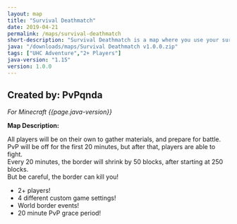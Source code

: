 ```yaml
---
layout: map
title: "Survival Deathmatch"
date: 2019-04-21
permalink: /maps/survival-deathmatch
short-description: "Survival Deathmatch is a map where you use your survival skills to win this PvP adventure!"
java: "/downloads/maps/Survival Deathmatch v1.0.0.zip"
tags: ["UHC Adventure","2+ Players"]
java-version: "1.15"
version: 1.0.0
---
```

Created by: PvPqnda
-
*For Minecraft {{page.java-version}}*

**Map Description:**

All players will be on their own to gather materials, and prepare for battle.<br>
PvP will be off for the first 20 minutes, but after that, players are able to fight.<br>
Every 20 minutes, the border will shrink by 50 blocks, after starting at 250 blocks.<br>
But be careful, the border can kill you!

- 2+ players!
- 4 different custom game settings!
- World border events!
- 20 minute PvP grace period!